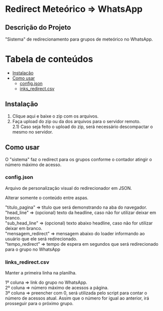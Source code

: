 # Redirect Meteórico => WhatsApp

## Descrição do Projeto
<p>"Sistema" de redirecionamento para grupos de meteórico no WhatsApp.</p>

Tabela de conteúdos
=================
<!--ts-->
   * [Instalação](#instalacao)
   * [Como usar](#como-usar)
      * [config.json](#config.json)
      * [inks_redirect.csv](#links_redirect.csv)
<!--te-->

## Instalação
1) <a hrfe="https://github.com/davidaugusto89/redirect/archive/main.zip" target="_blank">Clique aqui</a> e baixe o zip com os arquivos.<br />
2) Faça upload do zip ou da dos arquivos para o servidor remoto.<br />
2.1) Caso seja feito o upload do zip, será necessário descompactar o mesmo no servidor.<br />

## Como usar

O "sistema" faz o redirect para os grupos conforme o contador atingir o número máximo de acesso.

### config.json
Arquivo de personalização visual do redirecionador em JSON.

Alterar somente o conteúdo entre aspas.

"titulo_pagina" => título que será demonstrando na aba do navegador.<br />
"head_line" => (opcional) texto da headline, caso não for utilizar deixar em branco.<br />
"sub_head_line" => (opcional) texto abaixo headline, caso não for utilizar deixar em branco.<br />
"mensagem_redirect" => mensagem abaixo do loader informando ao usuário que ele será redirecionado.<br />
"tempo_redirect" => tempo de espera em segundos que será redirecionado para o grupo no WhatsApp

### links_redirect.csv

Manter a primeira linha na planilha.

1º coluna => link do grupo no WhatsApp.<br />
2º coluna => número máximo de acessos a página.<br />
3º coluna => preencher com 0, será utilizada pelo script para contar o número de acessos atual. Assim que o número for igual ao anterior, irá prosseguir para o próximo grupo.
